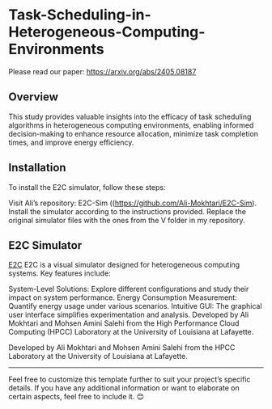 # Task-Scheduling-in-Heterogeneous-Computing-Environments

Please read our paper: https://arxiv.org/abs/2405.08187
## Overview

This study provides valuable insights into the efficacy of task scheduling algorithms in heterogeneous computing environments, enabling informed decision-making to enhance resource allocation, minimize task completion times, and improve energy efficiency.
## Installation
To install the E2C simulator, follow these steps:

Visit Ali’s repository: E2C-Sim ((https://github.com/Ali-Mokhtari/E2C-Sim).
Install the simulator according to the instructions provided.
Replace the original simulator files with the ones from the V folder in my repository.


## E2C Simulator

[E2C](https://arxiv.org/abs/2212.11333) E2C is a visual simulator designed for heterogeneous computing systems. Key features include:

System-Level Solutions: Explore different configurations and study their impact on system performance.
Energy Consumption Measurement: Quantify energy usage under various scenarios.
Intuitive GUI: The graphical user interface simplifies experimentation and analysis.
Developed by Ali Mokhtari and Mohsen Amini Salehi from the High Performance Cloud Computing (HPCC) Laboratory at the University of Louisiana at Lafayette.

Developed by Ali Mokhtari and Mohsen Amini Salehi from the HPCC Laboratory at the University of Louisiana at Lafayette.

---

Feel free to customize this template further to suit your project’s specific details. If you have any additional information or want to elaborate on certain aspects, feel free to include it. 😊
